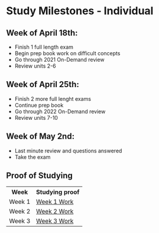 # Study Milestones - Individual 

## Week of April 18th: 
* Finish 1 full length exam
* Begin prep book work on difficult concepts 
* Go through 2021 On-Demand review 
* Review units 2-6

## Week of April 25th: 
* Finish 2 more full lenght exams 
* Continue prep book 
* Go through 2022 On-Demand review 
* Review units 7-10 

## Week of May 2nd: 
* Last minute review and questions answered
* Take the exam 

## Proof of Studying
<table>
  <tr>
    <th>Week</th>
    <th>Studying proof</th>
  </tr>
  <tr>
    <td> Week 1 </td>
    <td><a href="" target="_blank">Week 1 Work</a></td>
  <tr>
    <td> Week 2 </td>
    <td><a href="" target="_blank">Week 2 Work</a></td>
  <tr>
    <td> Week 3 </td>
    <td><a href="" target="_blank">Week 3 Work</a></td>
</table>
